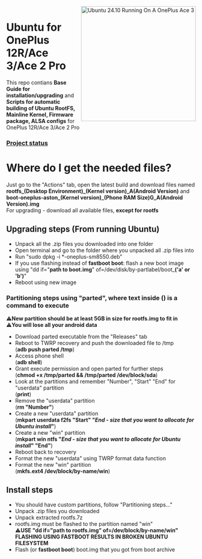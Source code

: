 <img align="right" src="ubnt.png" width="305" alt="Ubuntu 24.10 Running On A OnePlus Ace 3">

# Ubuntu for OnePlus 12R/Ace 3/Ace 2 Pro
This repo contians **Base Guide for installation/upgrading** and **Scripts for automatic building of Ubuntu RootFS, Mainline Kernel, Firmware package, ALSA configs** for OnePlus 12R/Ace 3/Ace 2 Pro

### [**Project status**](https://github.com/users/jiganomegsdfdf/projects/3/views/1)

# Where do I get the needed files?
Just go to the "Actions" tab, open the latest build and download files named **rootfs_(Desktop Environment)_(Kernel version)_A(Android Version)** and **boot-oneplus-aston_(Kernel version)_(Phone RAM Size)G_A(Android Version).img**
<br>For upgrading - download all available files, **except for rootfs**

## Upgrading steps (From running Ubuntu)
- Unpack all the .zip files you downloaded into one folder
- Open terminal and go to the folder where you unpacked all .zip files into
- Run "sudo dpkg -i *-oneplus-sm8550.deb"
- If you use flashing instead of **fastboot boot**: flash a new boot image using "dd if="**path to boot.img**" of=/dev/disk/by-partlabel/boot_**('a' or 'b')**"
- Reboot using new image

### Partitioning steps using "parted", where text inside () is a command to execute
⚠️**New partition should be at least 5GB in size for rootfs.img to fit in**
<br>⚠️**You will lose all your android data**
 - Download parted executable from the "Releases" tab
 - Reboot to TWRP recovery and push the downloaded file to /tmp <br>(**adb push parted /tmp**)
 - Access phone shell <br>(**adb shell**)
 - Grant execute permission and open parted for further steps<br>(**chmod +x /tmp/parted && /tmp/parted /dev/block/sda**)
 - Look at the partitions and remember "Number", "Start" "End" for "userdata" partition <br>(**print**)
 - Remove the "userdata" partition <br>(**rm "Number"**)
 - Create a new "userdata" partition <br>(**mkpart userdata f2fs "Start" "*End - size that you want to allocate for Ubuntu install*"**)
 - Create a new "win" partition <br>(**mkpart win ntfs "*End - size that you want to allocate for Ubuntu install*" "End"**)
 - Reboot back to recovery
 - Format the new "userdata" using TWRP format data function
 - Format the new "win" partition <br>(**mkfs.ext4 /dev/block/by-name/win**)
  
## Install steps
- You should have custom partitions, follow "Partitioning steps..."
- Unpack .zip files you downloaded
- Unpack extracted rootfs.7z
- rootfs.img must be flashed to the partition named "win"
<br>⚠️**USE "dd if="path to rootfs.img" of=/dev/block/by-name/win"
<br>  FLASHING USING FASTBOOT RESULTS IN BROKEN UBUNTU FILESYSTEM**
- Flash (or **fastboot boot**) boot.img that you got from boot archive
  


